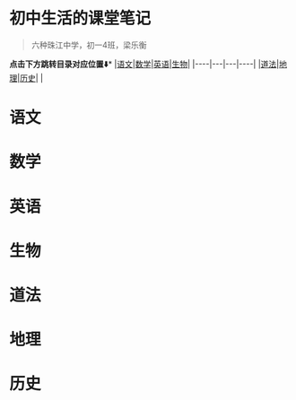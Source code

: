 # 初中生活的课堂笔记
> 六种珠江中学，初一4班，梁乐衡

**点击下方跳转目录对应位置⬇️***
|[语文](https://github.com/ababll5/logbook?tab=readme-ov-file#%E8%AF%AD%E6%96%87)|[数学](https://github.com/ababll5/logbook?tab=readme-ov-file#%E6%95%B0%E5%AD%A6)|[英语](https://github.com/ababll5/logbook?tab=readme-ov-file#%E8%8B%B1%E8%AF%AD)|[生物](https://github.com/ababll5/logbook?tab=readme-ov-file#%E7%94%9F%E7%89%A9)|
|----|---|---|----|
|[道法](https://github.com/ababll5/logbook?tab=readme-ov-file#%E7%94%9F%E7%89%A9)|[地理](https://github.com/ababll5/logbook?tab=readme-ov-file#%E5%9C%B0%E7%90%86)|[历史](https://github.com/ababll5/logbook?tab=readme-ov-file#%E5%8E%86%E5%8F%B2)|    |

# 语文

# 数学

# 英语

# 生物

# 道法

# 地理

# 历史

